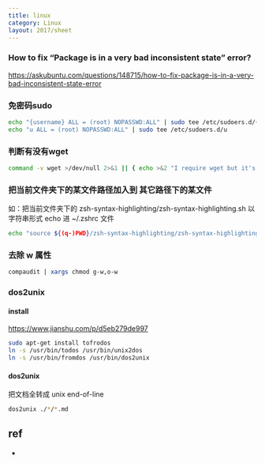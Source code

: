 ```yaml
---
title: linux
category: Linux
layout: 2017/sheet
---
```


### How to fix “Package is in a very bad inconsistent state” error? ###

https://askubuntu.com/questions/148715/how-to-fix-package-is-in-a-very-bad-inconsistent-state-error

### 免密码sudo ###

```bash
echo "{username} ALL = (root) NOPASSWD:ALL" | sudo tee /etc/sudoers.d/{username}
echo "u ALL = (root) NOPASSWD:ALL" | sudo tee /etc/sudoers.d/u
```

### 判断有没有wget ###

```bash
command -v wget >/dev/null 2>&1 || { echo >&2 "I require wget but it's not installed.  Aborting."; exit 1; }
```

### 把当前文件夹下的某文件路径加入到 其它路径下的某文件 ###

如：把当前文件夹下的 zsh-syntax-highlighting/zsh-syntax-highlighting.sh 以字符串形式 echo 进 ~/.zshrc 文件

```bash
echo "source ${(q-)PWD}/zsh-syntax-highlighting/zsh-syntax-highlighting.zsh" >> ${ZDOTDIR:-$HOME}/.zshrc
```

### 去除 w 属性 ###

```bash
compaudit | xargs chmod g-w,o-w
```

### dos2unix ###

#### install ####

https://www.jianshu.com/p/d5eb279de997

```bash
sudo apt-get install tofrodos
ln -s /usr/bin/todos /usr/bin/unix2dos 
ln -s /usr/bin/fromdos /usr/bin/dos2unix 
```

#### dos2unix ####

把文档全转成 unix end-of-line

```bash
dos2unix ./*/*.md
```







## ref
- 
